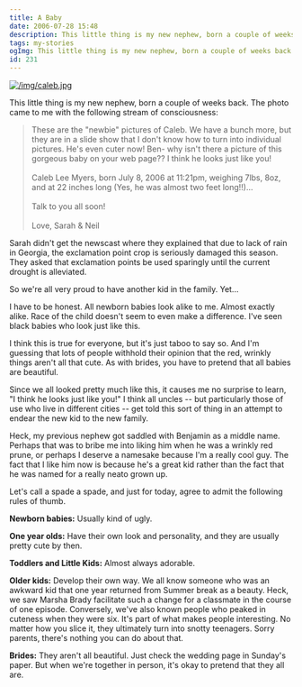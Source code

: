 ```yaml
---
title: A Baby
date: 2006-07-28 15:48
description: This little thing is my new nephew, born a couple of weeks back.  The photo came to me with the following stream of consciousness:
tags: my-stories
ogImg: This little thing is my new nephew, born a couple of weeks back.  The photo came to me with the following stream of consciousness:
id: 231
---
```

<a class="lightview alignright" href="/img/caleb.jpg" data-lightview-caption="" data-lightview-group="group1" style="width:350px;"><img src="/img/caleb.jpg" alt="/img/caleb.jpg"><br><span class="caption"></span></a>

This little thing is my new nephew, born a couple of weeks back.  The photo came to me with the following stream of consciousness:

<blockquote>These are the "newbie" pictures of Caleb. We have a bunch more, but they are in a slide show that I don't know how to turn into individual pictures. He's even cuter now! Ben- why isn't there a picture of this gorgeous baby on your web page?? I think he looks just like you!
<br><br>
Caleb Lee Myers, born July 8, 2006 at 11:21pm, weighing 7lbs, 8oz, and at 22 inches long (Yes, he was almost two feet long!!)...
<br><br>
Talk to you all soon!
<br><br>
Love,
Sarah & Neil</blockquote>


Sarah didn't get the newscast where they explained that due to lack of rain in Georgia, the exclamation point crop is seriously damaged this season.  They asked that exclamation points be used sparingly until the current drought is alleviated.

So we're all very proud to have another kid in the family. Yet...

I have to be honest.  All newborn babies look alike to me.  Almost exactly alike.  Race of the child doesn't seem to even make a difference.  I've seen black babies who look just like this.

I think this is true for everyone, but it's just taboo to say so.  And I'm guessing that lots of people withhold their opinion that the red, wrinkly things aren't all that cute.  As with brides, you have to pretend that all babies are beautiful.

Since we all looked pretty much like this, it causes me no surprise to learn, "I think he looks just like you!"  I think all uncles -- but particularly those of use who live in different cities -- get told this sort of thing in an attempt to endear the new kid to the new family.  

Heck, my previous nephew got saddled with Benjamin as a middle name.  Perhaps that was to bribe me into liking him when he was a wrinkly red prune, or perhaps I deserve a namesake because I'm a really cool guy.  The fact that I like him now is because he's a great kid rather than the fact that he was named for a really neato grown up.

Let's call a spade a spade, and just for today, agree to admit the following rules of thumb.

**Newborn babies:**  Usually kind of ugly.

**One year olds:**  Have their own look and personality, and they are usually pretty cute by then.

**Toddlers and Little Kids:**  Almost always adorable.

**Older kids:**  Develop their own way.  We all know someone who was an awkward kid that one year returned from Summer break as a beauty.  Heck, we saw Marsha Brady facilitate such a change for a classmate in the course of one episode.  Conversely, we've also known people who peaked in cuteness when they were six.  It's part of what makes people interesting.  No matter how you slice it, they ultimately turn into snotty teenagers.  Sorry parents, there's nothing you can do about that.

**Brides:**  They aren't all beautiful.  Just check the wedding page in Sunday's paper.  But when we're together in person, it's okay to pretend that they all are.